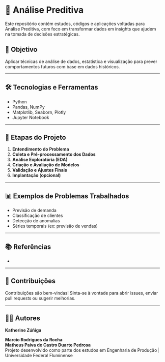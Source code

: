 
# 🔮 Análise Preditiva

Este repositório contém estudos, códigos e aplicações voltadas para Análise Preditiva, com foco em transformar dados em insights que ajudem na tomada de decisões estratégicas.

## 📌 Objetivo

Aplicar técnicas de análise de dados, estatística e visualização para prever comportamentos futuros com base em dados históricos.

---

## 🛠️ Tecnologias e Ferramentas

- Python
- Pandas, NumPy  
- Matplotlib, Seaborn, Plotly  
- Jupyter Notebook  


---

## 🚀 Etapas do Projeto

1. **Entendimento do Problema**
2. **Coleta e Pré-processamento dos Dados**
3. **Análise Exploratória (EDA)**
4. **Criação e Avaliação de Modelos**
5. **Validação e Ajustes Finais**
6. **Implantação (opcional)**

---

## 📊 Exemplos de Problemas Trabalhados

- Previsão de demanda
- Classificação de clientes
- Detecção de anomalias
- Séries temporais (ex: previsão de vendas)

---

## 📚 Referências

- 

---

## 🤝 Contribuições

Contribuições são bem-vindas! Sinta-se à vontade para abrir issues, enviar pull requests ou sugerir melhorias.

---

## 🧑‍💻 Autores

**Katherine Zúñiga**

**Marcio Rodrigues da Rocha**  
**Matheus Paiva de Castro Duarte Pedrosa**  
Projeto desenvolvido como parte dos estudos em Engenharia de Produção | Universidade Federal Fluminense

```
